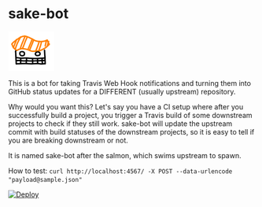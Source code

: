 # sake-bot


![sake-bot](https://raw.githubusercontent.com/ezyang/sake-bot/master/sake-bot.png)

This is a bot for taking Travis Web Hook notifications and turning them
into GitHub status updates for a DIFFERENT (usually upstream)
repository.

Why would you want this?  Let's say you have a CI setup where after you
successfully build a project, you trigger a Travis build of some
downstream projects to check if they still work.  sake-bot will update
the upstream commit with build statuses of the downstream projects,
so it is easy to tell if you are breaking downstream or not.

It is named sake-bot after the salmon, which swims upstream to spawn.

How to test: `curl http://localhost:4567/ -X POST --data-urlencode "payload@sample.json"`

[![Deploy](https://www.herokucdn.com/deploy/button.svg)](https://heroku.com/deploy)
